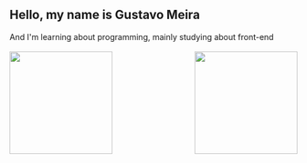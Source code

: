## Hello, my name is Gustavo Meira
<div>
  And I'm learning about programming, mainly studying about front-end <br/><br/>
  <img height="180em" src="https://github-readme-stats.vercel.app/api/top-langs/?username=GustavoMeira1&layout=compact&langs_count=7&theme=dark"/>  
  <img align=right src="https://media.discordapp.net/attachments/430521245864296468/1010249178645004358/giphy.gif" width="180" height="180"/>
</div>

